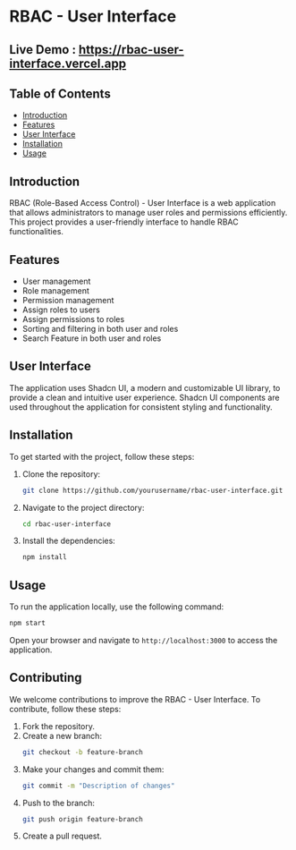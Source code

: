 
# RBAC - User Interface

## Live Demo : https://rbac-user-interface.vercel.app

## Table of Contents

- [Introduction](#introduction)
- [Features](#features)
- [User Interface](#user-interface)
- [Installation](#installation)
- [Usage](#usage)


## Introduction

RBAC (Role-Based Access Control) - User Interface is a web application that allows administrators to manage user roles and permissions efficiently. This project provides a user-friendly interface to handle RBAC functionalities.

## Features

- User management
- Role management
- Permission management
- Assign roles to users
- Assign permissions to roles
- Sorting and filtering in both user and roles
- Search Feature in both user and roles


## User Interface

The application uses Shadcn UI, a modern and customizable UI library, to provide a clean and intuitive user experience. Shadcn UI components are used throughout the application for consistent styling and functionality.

## Installation

To get started with the project, follow these steps:

1. Clone the repository:
    ```bash
    git clone https://github.com/yourusername/rbac-user-interface.git
    ```
2. Navigate to the project directory:
    ```bash
    cd rbac-user-interface
    ```
3. Install the dependencies:
    ```bash
    npm install
    ```

## Usage

To run the application locally, use the following command:
```bash
npm start
```
Open your browser and navigate to `http://localhost:3000` to access the application.

## Contributing

We welcome contributions to improve the RBAC - User Interface. To contribute, follow these steps:

1. Fork the repository.
2. Create a new branch:
    ```bash
    git checkout -b feature-branch
    ```
3. Make your changes and commit them:
    ```bash
    git commit -m "Description of changes"
    ```
4. Push to the branch:
    ```bash
    git push origin feature-branch
    ```
5. Create a pull request.
